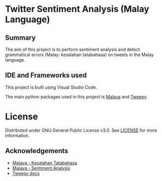 # Twitter Sentiment Analysis (Malay Language)

## Summary
The aim of this project is to perform sentiment analysis and detect grammatical errors (Malay: kesalahan tatabahasa) on tweets in the Malay language.

## IDE and Frameworks used
This project is built using Visual Studio Code.

The main python packages used in this project is [Malaya](https://malaya.readthedocs.io) and [Tweepy](https://docs.tweepy.org).

# License
Distributed under GNU General Public License v3.0. See [LICENSE](LICENSE) for more information.

## Acknowledgements
-  [Malaya - Kesalahan Tatabahasa](https://malaya.readthedocs.io/en/stable/load-tatabahasa.html)
-  [Malaya - Sentiment Analysis](https://malaya.readthedocs.io/en/stable/load-sentiment.html)
-  [Tweepy docs](https://docs.tweepy.org/en/stable/)